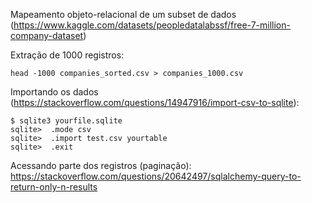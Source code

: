 Mapeamento objeto-relacional de um subset de dados (https://www.kaggle.com/datasets/peopledatalabssf/free-7-million-company-dataset)

Extração de 1000 registros:
```
head -1000 companies_sorted.csv > companies_1000.csv
```

Importando os dados (https://stackoverflow.com/questions/14947916/import-csv-to-sqlite):

```
$ sqlite3 yourfile.sqlite
sqlite>  .mode csv
sqlite>  .import test.csv yourtable
sqlite>  .exit
```

Acessando parte dos registros (paginação):
https://stackoverflow.com/questions/20642497/sqlalchemy-query-to-return-only-n-results

